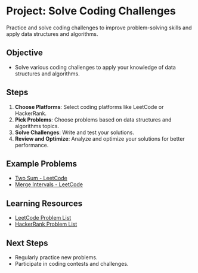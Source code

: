 # Project: Solve Coding Challenges

Practice and solve coding challenges to improve problem-solving skills and apply data structures and algorithms.

## Objective
- Solve various coding challenges to apply your knowledge of data structures and algorithms.

## Steps
1. **Choose Platforms**: Select coding platforms like LeetCode or HackerRank.
2. **Pick Problems**: Choose problems based on data structures and algorithms topics.
3. **Solve Challenges**: Write and test your solutions.
4. **Review and Optimize**: Analyze and optimize your solutions for better performance.

## Example Problems
- [Two Sum - LeetCode](https://leetcode.com/problems/two-sum/)
- [Merge Intervals - LeetCode](https://leetcode.com/problems/merge-intervals/)

## Learning Resources
- [LeetCode Problem List](https://leetcode.com/problemset/all/)
- [HackerRank Problem List](https://www.hackerrank.com/domains/tutorials/10-days-of-javascript)

## Next Steps
- Regularly practice new problems.
- Participate in coding contests and challenges.
